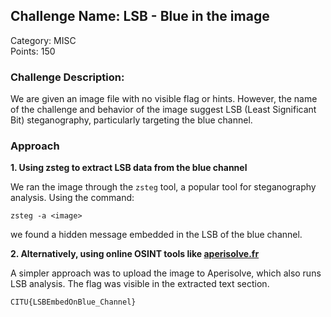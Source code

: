 ## Challenge Name: LSB - Blue in the image  
Category: MISC  
Points: 150  

### Challenge Description:  
We are given an image file with no visible flag or hints. However, the name of the challenge and behavior of the image suggest LSB (Least Significant Bit) steganography, particularly targeting the blue channel.


### Approach

**1. Using zsteg to extract LSB data from the blue channel**

We ran the image through the `zsteg` tool, a popular tool for steganography analysis. Using the command:

```
zsteg -a <image>
```

we found a hidden message embedded in the LSB of the blue channel.

**2. Alternatively, using online OSINT tools like [aperisolve.fr](http://aperisolve.fr)**

A simpler approach was to upload the image to Aperisolve, which also runs LSB analysis. The flag was visible in the extracted text section.

```
CITU{LSBEmbedOnBlue_Channel}
```